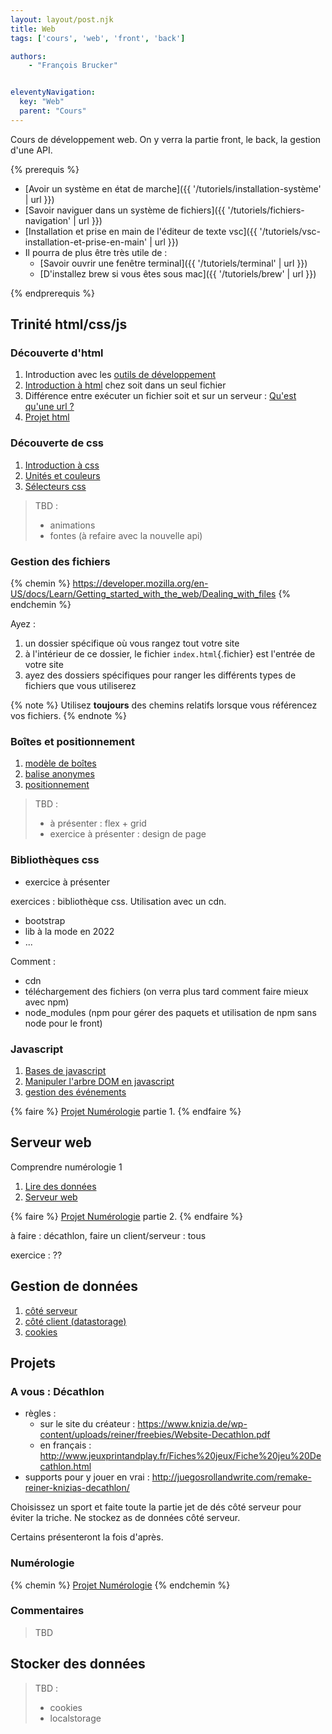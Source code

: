 ```yaml
---
layout: layout/post.njk
title: Web
tags: ['cours', 'web', 'front', 'back']

authors:
    - "François Brucker"


eleventyNavigation:
  key: "Web"
  parent: "Cours"
---
```


<!-- début résumé -->

Cours de développement web. On y verra la partie front, le back, la gestion d'une API.

<!-- fin résumé -->
{% prerequis %}

* [Avoir un système en état de marche]({{ '/tutoriels/installation-système' | url }})
* [Savoir naviguer dans un système de fichiers]({{ '/tutoriels/fichiers-navigation' | url }})
* [Installation et prise en main de l'éditeur de texte vsc]({{ '/tutoriels/vsc-installation-et-prise-en-main' | url }})
* Il pourra de plus être très utile de :
  * [Savoir ouvrir une fenêtre terminal]({{ '/tutoriels/terminal'  | url }})
  * [D'installez brew si vous êtes sous mac]({{ '/tutoriels/brew'  | url }})

{% endprerequis %}

## <span id="trinité"><span>  Trinité html/css/js

### Découverte d'html

1. Introduction avec les [outils de développement](./outils-de-développement/)
2. [Introduction à html](./html-introduction) chez soit dans un seul fichier
3. Différence entre exécuter un fichier soit et sur un serveur : [Qu'est qu'une url ?](./anatomie-url)
4. [Projet html](./projet-html)

### Découverte de css

1. [Introduction à css](./css-introduction)
2. [Unités et couleurs](./unités-couleurs)
3. [Sélecteurs css](./sélecteurs-css)

> TBD :
>
> * animations
> * fontes (à refaire avec la nouvelle api)

### Gestion des fichiers

{% chemin %}
<https://developer.mozilla.org/en-US/docs/Learn/Getting_started_with_the_web/Dealing_with_files>
{% endchemin %}

Ayez :

1. un dossier spécifique où vous rangez tout votre site
2. à l'intérieur de ce dossier, le fichier `index.html`{.fichier} est l'entrée de votre site
3. ayez des dossiers spécifiques pour ranger les différents types de fichiers que vous utiliserez

{% note %}
Utilisez **toujours** des chemins relatifs lorsque vous référencez vos fichiers.
{% endnote %}

### Boîtes et positionnement

1. [modèle de boîtes](./modèle-boites)
2. [balise anonymes](./balises-anonymes)
3. [positionnement](./positionnement)

> TBD :
>
> * à présenter : flex + grid
> * exercice à présenter : design de page

### Bibliothèques css

* exercice à présenter

exercices : bibliothèque css. Utilisation avec un cdn.

* bootstrap
* lib à la mode en 2022
* ...

Comment :

* cdn
* téléchargement des fichiers (on verra plus tard comment faire mieux avec npm)
* node_modules (npm pour gérer des paquets et utilisation de npm sans node pour le front)

### Javascript

1. [Bases de javascript](./javascript-bases)
2. [Manipuler l'arbre DOM en javascript](./javascript-dom)
3. [gestion des événements](./javascript-événements)

{% faire %}
[Projet Numérologie](projet-numerologie) partie 1.
{% endfaire %}

## <span id="serveur"><span> Serveur web

Comprendre numérologie 1

1. [Lire des données](lire-données)
2. [Serveur web](serveur-web)

{% faire %}
[Projet Numérologie](projet-numerologie) partie 2.
{% endfaire %}

à faire : décathlon, faire un client/serveur : tous

exercice : ??

## <span id="données"><span> Gestion de données

1. [côté serveur](./gestion-données-serveur)
2. [côté client (datastorage)](./gestion-données-datastorage)
3. [cookies](./gestion-données-cookies)

## Projets

### A vous : Décathlon

* règles :
  * sur le site du créateur : <https://www.knizia.de/wp-content/uploads/reiner/freebies/Website-Decathlon.pdf>
  * en français : <http://www.jeuxprintandplay.fr/Fiches%20jeux/Fiche%20jeu%20Decathlon.html>
* supports pour y jouer en vrai : <http://juegosrollandwrite.com/remake-reiner-knizias-decathlon/>

Choisissez un sport et faite toute la partie jet de dés côté serveur pour éviter la triche.
Ne stockez as de données côté serveur.

Certains présenteront la fois d'après.

### Numérologie

{% chemin %}
[Projet Numérologie](projet-numerologie)
{% endchemin %}

### Commentaires

> TBD

## Stocker des données

> TBD :
>
> * cookies
> * localstorage